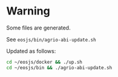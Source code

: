 # Warning

Some files are generated.

See `eosjs/bin/agrio-abi-update.sh`

Updated as follows:

```bash
cd ~/eosjs/docker && ./up.sh
cd ~/eosjs/bin && ./agrio-abi-update.sh
```
